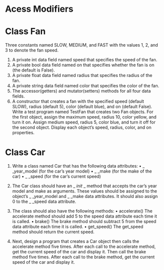 # Acess Modifiers

# Class Fan
Three constants named SLOW, MEDIUM, and FAST with the values 1, 2, and 3 to denote the fan speed.
1. A private int data field named speed that specifies the speed of the fan.
2. A private bool data field named on that specifies whether the fan is on (the default is False).
3. A private float data field named radius that specifies the radius of the fan.
4. A private string data field named color that specifies the color of the fan.
5. The accessor(getters)  and mutator(setters)  methods for all four data fields.
6. A constructor that creates a fan with the specified speed (default SLOW), radius (default 5), color (default blue), and on (default False).
Write a test program named TestFan that creates two Fan objects. For the first object, assign the maximum speed, radius 10, color yellow, and turn it on. Assign medium speed, radius 5, color blue, and turn it off for the second object. Display each object’s speed, radius, color, and on properties.

# Class Car
1. Write a class named Car that has the following data attributes:
• _ _year_model (for the car’s year model)
• _ _make (for the make of the car)
• _ _speed (for the car’s current speed)

2. The Car class should have an _ _init_ _ method that accepts the car’s year model and make as arguments. These values should be assigned to the object’s _ _year_model and _ _make data attributes. It should also assign 0 to the _ _speed data attribute.

3. The class should also have the following methods:
• accelerate()
The accelerate method should add 5 to the speed data attribute each time it is called.
• brake()
The brake method should subtract 5 from the speed data attribute each time it is called.
• get_speed()
The get_speed method should return the current speed.

4. Next, design a program that creates a Car object then calls the accelerate method five times. After each call to the accelerate method, get the current speed of the car and display it. Then call the brake method five times. After each call to the brake method, get the current speed of the car and display it.
